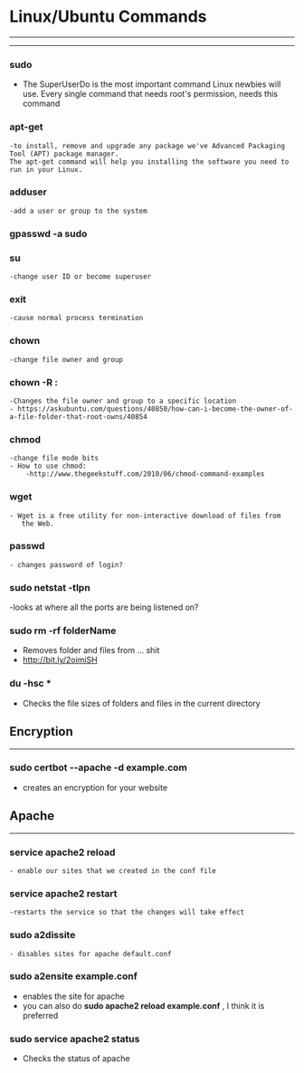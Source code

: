 # Linux/Ubuntu Commands
---------------------------
---------------------------


### sudo
- The SuperUserDo is the most important command Linux newbies will use.
Every single command that needs root's permission, needs this command

### apt-get
	-to install, remove and upgrade any package we've Advanced Packaging Tool (APT) package manager.
	The apt-get command will help you installing the software you need to run in your Linux.

### adduser <insert name>
	-add a user or group to the system

### gpasswd -a <insert user name> sudo

### su <insert user name>
	-change user ID or become superuser

### exit
	-cause normal process termination


### chown
	-change file owner and group

### chown -R <insert name>:<insert group>  <insert location>
	-Changes the file owner and group to a specific location
	- https://askubuntu.com/questions/40850/how-can-i-become-the-owner-of-a-file-folder-that-root-owns/40854

### chmod
	-change file mode bits
	- How to use chmod:
		-http://www.thegeekstuff.com/2010/06/chmod-command-examples

### wget
	- Wget is a free utility for non-interactive download of files from
       the Web.

### passwd
	- changes password of login?

### sudo netstat -tlpn
-looks at where all the ports are being listened on?


### sudo rm -rf folderName
- Removes folder and files from ... shit
- http://bit.ly/2oimiSH   

### du -hsc *
- Checks the file sizes of folders and files in the current directory

## Encryption
---------------------------------
### sudo certbot --apache -d example.com
- creates an encryption for your website


## Apache
---------------------------------

### service apache2 reload
	- enable our sites that we created in the conf file

### service apache2 restart
	-restarts the service so that the changes will take effect

### sudo a2dissite <insert conf file>
	- disables sites for apache default.conf

### sudo a2ensite example.conf
- enables the site for apache
- you can also do **sudo apache2 reload example.conf** ,
I think it is preferred

### sudo service apache2 status
- Checks the status of apache
